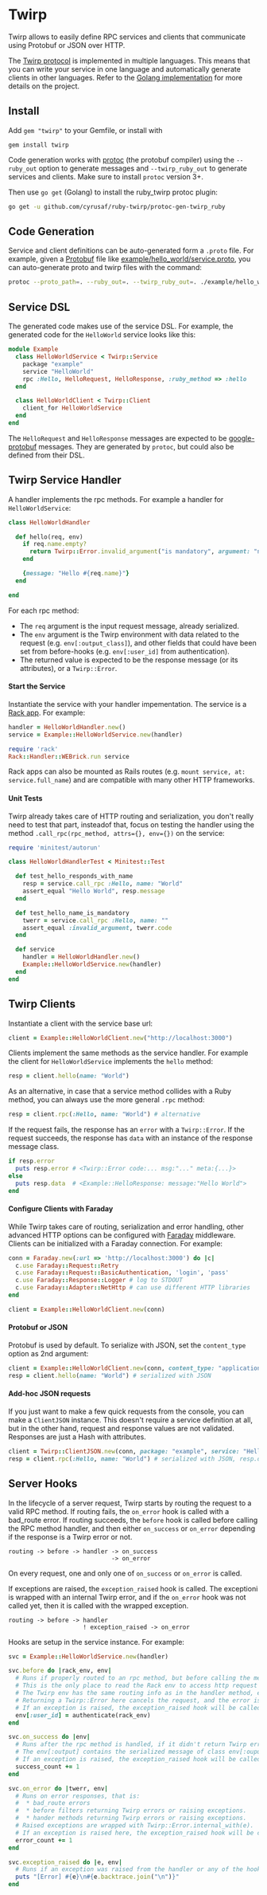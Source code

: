 # Twirp

Twirp allows to easily define RPC services and clients that communicate using Protobuf or JSON over HTTP.

The [Twirp protocol](https://twitchtv.github.io/twirp/docs/spec_v5.html) is implemented in multiple languages. This means that you can write your service in one language and automatically generate clients in other languages. Refer to the [Golang implementation](https://github.com/twitchtv/twirp) for more details on the project.

## Install

Add `gem "twirp"` to your Gemfile, or install with

```
gem install twirp
```

Code generation works with [protoc](https://github.com/golang/protobuf) (the protobuf compiler)
using the `--ruby_out` option to generate messages and `--twirp_ruby_out` to generate services and clients. Make sure to install `protoc` version 3+.

Then use `go get` (Golang) to install the ruby_twirp protoc plugin:

```sh
go get -u github.com/cyrusaf/ruby-twirp/protoc-gen-twirp_ruby
```

## Code Generation

Service and client definitions can be auto-generated form a `.proto` file. For example, given a [Protobuf](https://developers.google.com/protocol-buffers/docs/proto3) file like [example/hello_world/service.proto](example/hello_world/service.proto), you can auto-generate proto and twirp files with the command:

```sh
protoc --proto_path=. --ruby_out=. --twirp_ruby_out=. ./example/hello_world/service.proto
```

## Service DSL

The generated code makes use of the service DSL. For example, the generated code for the `HelloWorld` service looks like this:

```ruby
module Example
  class HelloWorldService < Twirp::Service
    package "example"
    service "HelloWorld"
    rpc :Hello, HelloRequest, HelloResponse, :ruby_method => :hello
  end

  class HelloWorldClient < Twirp::Client
    client_for HelloWorldService
  end
end
```

The `HelloRequest` and `HelloResponse` messages are expected to be [google-protobuf](https://github.com/google/protobuf/tree/master/ruby) messages. They are generated by `protoc`, but could also be defined from their DSL.


## Twirp Service Handler

A handler implements the rpc methods. For example a handler for `HelloWorldService`:

```ruby
class HelloWorldHandler

  def hello(req, env)
    if req.name.empty?
      return Twirp::Error.invalid_argument("is mandatory", argument: "name")
    end

    {message: "Hello #{req.name}"}
  end

end
```

For each rpc method:

 * The `req` argument is the input request message, already serialized.
 * The `env` argument is the Twirp environment with data related to the request (e.g. `env[:output_class]`), and other fields that could have been set from before-hooks (e.g. `env[:user_id]` from authentication).
 * The returned value is expected to be the response message (or its attributes), or a `Twirp::Error`.


#### Start the Service

Instantiate the service with your handler impementation. The service is a [Rack app](https://rack.github.io/). For example:

```ruby
handler = HelloWorldHandler.new()
service = Example::HelloWorldService.new(handler)

require 'rack'
Rack::Handler::WEBrick.run service
```

Rack apps can also be mounted as Rails routes (e.g. `mount service, at: service.full_name`) and are compatible with many other HTTP frameworks.

#### Unit Tests

Twirp already takes care of HTTP routing and serialization, you don't really need to test that part, insteadof that, focus on testing the handler using the method `.call_rpc(rpc_method, attrs={}, env={})` on the service:

```ruby
require 'minitest/autorun'

class HelloWorldHandlerTest < Minitest::Test

  def test_hello_responds_with_name
    resp = service.call_rpc :Hello, name: "World"
    assert_equal "Hello World", resp.message
  end

  def test_hello_name_is_mandatory
    twerr = service.call_rpc :Hello, name: ""
    assert_equal :invalid_argument, twerr.code
  end

  def service
    handler = HelloWorldHandler.new()
    Example::HelloWorldService.new(handler)
  end
end
```


## Twirp Clients

Instantiate a client with the service base url:

```ruby
client = Example::HelloWorldClient.new("http://localhost:3000")
```

Clients implement the same methods as the service handler. For example the client for `HelloWorldService` implements the `hello` method:

```ruby
resp = client.hello(name: "World")
```

As an alternative, in case that a service method collides with a Ruby method, you can always use the more general `.rpc` method:

```ruby
resp = client.rpc(:Hello, name: "World") # alternative
```

If the request fails, the response has an `error` with a `Twirp::Error`. If the request succeeds, the response has `data` with an instance of the response message class.

```ruby
if resp.error
  puts resp.error # <Twirp::Error code:... msg:"..." meta:{...}>
else
  puts resp.data  # <Example::HelloResponse: message:"Hello World">
end
```

#### Configure Clients with Faraday

While Twirp takes care of routing, serialization and error handling, other advanced HTTP options can be configured with [Faraday](https://github.com/lostisland/faraday) middleware. Clients can be initialized with a Faraday connection. For example:

```ruby
conn = Faraday.new(:url => 'http://localhost:3000') do |c|
  c.use Faraday::Request::Retry
  c.use Faraday::Request::BasicAuthentication, 'login', 'pass'
  c.use Faraday::Response::Logger # log to STDOUT
  c.use Faraday::Adapter::NetHttp # can use different HTTP libraries
end

client = Example::HelloWorldClient.new(conn)
```

#### Protobuf or JSON

Protobuf is used by default. To serialize with JSON, set the `content_type` option as 2nd argument:

```ruby
client = Example::HelloWorldClient.new(conn, content_type: "application/json")
resp = client.hello(name: "World") # serialized with JSON
```

#### Add-hoc JSON requests

If you just want to make a few quick requests from the console, you can make a `ClientJSON` instance. This doesn't require a service definition at all, but in the other hand, request and response values are not validated. Responses are just a Hash with attributes.

```ruby
client = Twirp::ClientJSON.new(conn, package: "example", service: "HelloWorld")
resp = client.rpc(:Hello, name: "World") # serialized with JSON, resp.data is a plain Hash
```


## Server Hooks

In the lifecycle of a server request, Twirp starts by routing the request to a valid RPC method. If routing fails, the `on_error` hook is called with a bad_route error. If routing succeeds, the `before` hook is called before calling the RPC method handler, and then either `on_success` or `on_error` depending if the response is a Twirp error or not.

```
routing -> before -> handler -> on_success
                             -> on_error
```

On every request, one and only one of `on_success` or `on_error` is called.


If exceptions are raised, the `exception_raised` hook is called. The exceptioni is wrapped with an internal Twirp error, and if the `on_error` hook was not called yet, then it is called with the wrapped exception.


```
routing -> before -> handler
                     ! exception_raised -> on_error
```

Hooks are setup in the service instance. For example:

```ruby
svc = Example::HelloWorldService.new(handler)

svc.before do |rack_env, env|
  # Runs if properly routed to an rpc method, but before calling the method handler.
  # This is the only place to read the Rack env to access http request and middleware data.
  # The Twirp env has the same routing info as in the handler method, e.g. :rpc_method, :input and :input_class.
  # Returning a Twirp::Error here cancels the request, and the error is returned instead.
  # If an exception is raised, the exception_raised hook will be called followed by on_error.
  env[:user_id] = authenticate(rack_env)
end

svc.on_success do |env|
  # Runs after the rpc method is handled, if it didn't return Twirp errors or raised exceptions.
  # The env[:output] contains the serialized message of class env[:ouput_class].
  # If an exception is raised, the exception_raised hook will be called.
  success_count += 1
end

svc.on_error do |twerr, env|
  # Runs on error responses, that is:
  #  * bad_route errors
  #  * before filters returning Twirp errors or raising exceptions.
  #  * hander methods returning Twirp errors or raising exceptions.
  # Raised exceptions are wrapped with Twirp::Error.internal_with(e).
  # If an exception is raised here, the exception_raised hook will be called.
  error_count += 1
end

svc.exception_raised do |e, env|
  # Runs if an exception was raised from the handler or any of the hooks.
  puts "[Error] #{e}\n#{e.backtrace.join("\n")}"
end
```

